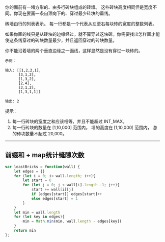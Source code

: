 你的面前有一堵方形的、由多行砖块组成的砖墙。 这些砖块高度相同但是宽度不同。你现在要画一条自顶向下的、穿过最少砖块的垂线。

砖墙由行的列表表示。 每一行都是一个代表从左至右每块砖的宽度的整数列表。

如果你画的线只是从砖块的边缘经过，就不算穿过这块砖。你需要找出怎样画才能使这条线穿过的砖块数量最少，并且返回穿过的砖块数量。

你不能沿着墙的两个垂直边缘之一画线，这样显然是没有穿过一块砖的。

```case
示例：

输入: [[1,2,2,1],
      [3,1,2],
      [1,3,2],
      [2,4],
      [3,1,2],
      [1,3,1,1]]

输出: 2
```

提示：

1. 每一行砖块的宽度之和应该相等，并且不能超过 INT_MAX。
2. 每一行砖块的数量在 [1,10,000] 范围内， 墙的高度在 [1,10,000] 范围内， 总的砖块数量不超过 20,000。

---

## 前缀和 + map统计缝隙次数

```javascript
var leastBricks = function(wall) {
    let edges = {}
    for (let i = 0; i< wall.length; i++){
        let start = 0
        for (let j = 0; j < wall[i].length -1; j++){
            start += wall[i][j]
            if (edges[start]) edges[start]++
            else edges[start] = 1
        }
    }
    let min = wall.length
    for (let key in edges){
        min = Math.min(min, wall.length - edges[key])
    }
    return min
};
```


